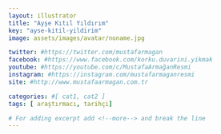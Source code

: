 ```yaml
---
layout: illustrator
title: "Ayşe Kıtıl Yıldırım"
key: "ayse-kitil-yildirim"
image: assets/images/avatar/noname.jpg

twitter: #https://twitter.com/mustafarmagan
facebook: #https://www.facebook.com/korku.duvarini.yikmak
youtube: #https://youtube.com/c/MustafaArmağanResmi
instagram: #https://instagram.com/mustafarmaganresmi
site: #http://www.mustafaarmagan.com.tr

categories: #[ cat1, cat2 ]
tags: [ araştırmacı, tarihçi]

# For adding excerpt add <!--more--> and break the line
---
```

 
<!--more-->
